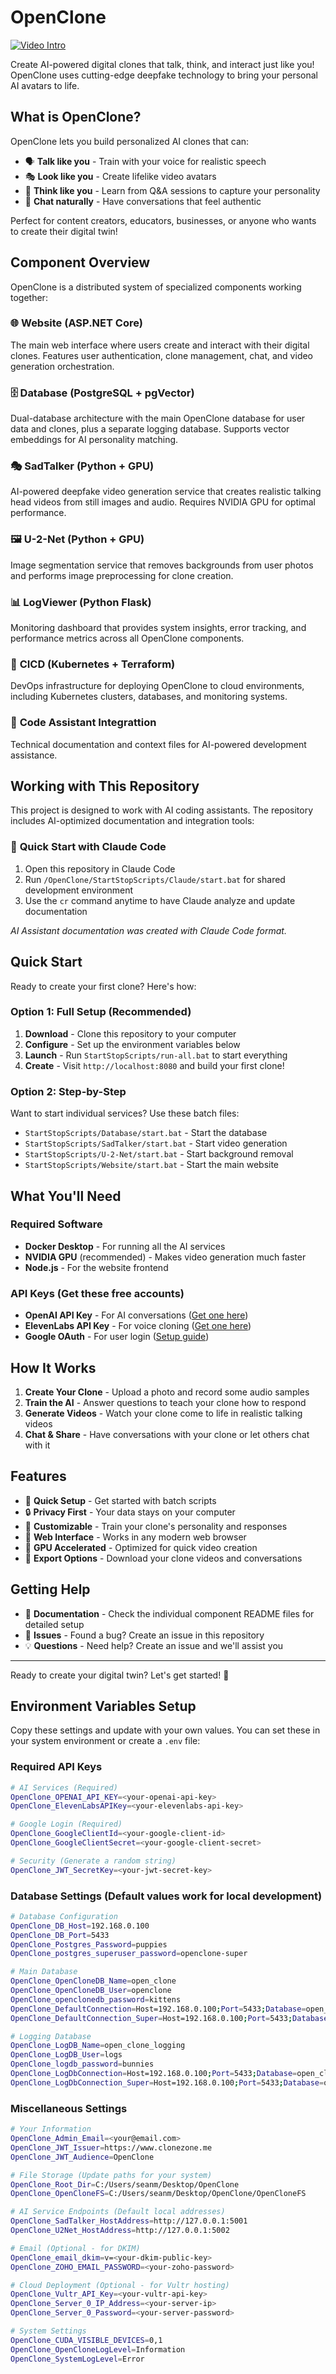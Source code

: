 # OpenClone

[![Video Intro](https://img.youtube.com/vi/-HNyzIxsI2c/0.jpg)](https://youtu.be/-HNyzIxsI2c)

Create AI-powered digital clones that talk, think, and interact just like you! OpenClone uses cutting-edge deepfake technology to bring your personal AI avatars to life.

## What is OpenClone?

OpenClone lets you build personalized AI clones that can:
- 🗣️ **Talk like you** - Train with your voice for realistic speech
- 🎭 **Look like you** - Create lifelike video avatars 
- 🧠 **Think like you** - Learn from Q&A sessions to capture your personality
- 💬 **Chat naturally** - Have conversations that feel authentic

Perfect for content creators, educators, businesses, or anyone who wants to create their digital twin!

## Component Overview

OpenClone is a distributed system of specialized components working together:

### 🌐 **Website** (ASP.NET Core)
The main web interface where users create and interact with their digital clones. Features user authentication, clone management, chat, and video generation orchestration.

### 🗄️ **Database** (PostgreSQL + pgVector)
Dual-database architecture with the main OpenClone database for user data and clones, plus a separate logging database. Supports vector embeddings for AI personality matching.

### 🎭 **SadTalker** (Python + GPU)
AI-powered deepfake video generation service that creates realistic talking head videos from still images and audio. Requires NVIDIA GPU for optimal performance.

### 🖼️ **U-2-Net** (Python + GPU) 
Image segmentation service that removes backgrounds from user photos and performs image preprocessing for clone creation.

### 📊 **LogViewer** (Python Flask)
Monitoring dashboard that provides system insights, error tracking, and performance metrics across all OpenClone components.

### 🔧 **CICD** (Kubernetes + Terraform)
DevOps infrastructure for deploying OpenClone to cloud environments, including Kubernetes clusters, databases, and monitoring systems.

### 🤖 **Code Assistant Integrattion**
Technical documentation and context files for AI-powered development assistance. 

## Working with This Repository

This project is designed to work with AI coding assistants. The repository includes AI-optimized documentation and integration tools:

### 🚀 **Quick Start with Claude Code**
1. Open this repository in Claude Code
2. Run `/OpenClone/StartStopScripts/Claude/start.bat` for shared development environment
3. Use the `cr` command anytime to have Claude analyze and update documentation

*AI Assistant documentation was created with Claude Code format.*

## Quick Start

Ready to create your first clone? Here's how:

### Option 1: Full Setup (Recommended)
1. **Download** - Clone this repository to your computer
2. **Configure** - Set up the environment variables below 
3. **Launch** - Run `StartStopScripts/run-all.bat` to start everything
4. **Create** - Visit `http://localhost:8080` and build your first clone!

### Option 2: Step-by-Step
Want to start individual services? Use these batch files:
- `StartStopScripts/Database/start.bat` - Start the database
- `StartStopScripts/SadTalker/start.bat` - Start video generation
- `StartStopScripts/U-2-Net/start.bat` - Start background removal
- `StartStopScripts/Website/start.bat` - Start the main website

## What You'll Need

### Required Software
- **Docker Desktop** - For running all the AI services
- **NVIDIA GPU** (recommended) - Makes video generation much faster
- **Node.js** - For the website frontend

### API Keys (Get these free accounts)
- **OpenAI API Key** - For AI conversations ([Get one here](https://platform.openai.com/api-keys))
- **ElevenLabs API Key** - For voice cloning ([Get one here](https://elevenlabs.io/))
- **Google OAuth** - For user login ([Setup guide](https://developers.google.com/identity/protocols/oauth2))

## How It Works

1. **Create Your Clone** - Upload a photo and record some audio samples
2. **Train the AI** - Answer questions to teach your clone how to respond
3. **Generate Videos** - Watch your clone come to life in realistic talking videos
4. **Chat & Share** - Have conversations with your clone or let others chat with it

## Features

- 🎯 **Quick Setup** - Get started with batch scripts
- 🔒 **Privacy First** - Your data stays on your computer
- 🎨 **Customizable** - Train your clone's personality and responses
- 📱 **Web Interface** - Works in any modern web browser
- 🚀 **GPU Accelerated** - Optimized for quick video creation
- 💾 **Export Options** - Download your clone videos and conversations

## Getting Help

- 📖 **Documentation** - Check the individual component README files for detailed setup
- 🐛 **Issues** - Found a bug? Create an issue in this repository
- 💡 **Questions** - Need help? Create an issue and we'll assist you


---

Ready to create your digital twin? Let's get started! 🚀

## Environment Variables Setup

Copy these settings and update with your own values. You can set these in your system environment or create a `.env` file:

### Required API Keys
```bash
# AI Services (Required)
OpenClone_OPENAI_API_KEY=<your-openai-api-key>
OpenClone_ElevenLabsAPIKey=<your-elevenlabs-api-key>

# Google Login (Required)
OpenClone_GoogleClientId=<your-google-client-id>
OpenClone_GoogleClientSecret=<your-google-client-secret>

# Security (Generate a random string)
OpenClone_JWT_SecretKey=<your-jwt-secret-key>
```

### Database Settings (Default values work for local development)
```bash
# Database Configuration
OpenClone_DB_Host=192.168.0.100
OpenClone_DB_Port=5433
OpenClone_Postgres_Password=puppies
OpenClone_postgres_superuser_password=openclone-super

# Main Database
OpenClone_OpenCloneDB_Name=open_clone
OpenClone_OpenCloneDB_User=openclone
OpenClone_openclonedb_password=kittens
OpenClone_DefaultConnection=Host=192.168.0.100;Port=5433;Database=open_clone;Username=openclone;Password=kittens;Include Error Detail=true;
OpenClone_DefaultConnection_Super=Host=192.168.0.100;Port=5433;Database=open_clone;Username=postgres;Password=openclone-super;Include Error Detail=true;

# Logging Database
OpenClone_LogDB_Name=open_clone_logging
OpenClone_LogDB_User=logs
OpenClone_logdb_password=bunnies
OpenClone_LogDbConnection=Host=192.168.0.100;Port=5433;Database=open_clone_logging;Username=logs;Password=bunnies;
OpenClone_LogDbConnection_Super=Host=192.168.0.100;Port=5433;Database=open_clone_logging;Username=postgres;Password=openclone-super;
```

### Miscellaneous Settings
```bash
# Your Information
OpenClone_Admin_Email=<your@email.com>
OpenClone_JWT_Issuer=https://www.clonezone.me
OpenClone_JWT_Audience=OpenClone

# File Storage (Update paths for your system)
OpenClone_Root_Dir=C:/Users/seanm/Desktop/OpenClone
OpenClone_OpenCloneFS=C:/Users/seanm/Desktop/OpenClone/OpenCloneFS

# AI Service Endpoints (Default local addresses)
OpenClone_SadTalker_HostAddress=http://127.0.0.1:5001
OpenClone_U2Net_HostAddress=http://127.0.0.1:5002

# Email (Optional - for DKIM)
OpenClone_email_dkim=v=<your-dkim-public-key>
OpenClone_ZOHO_EMAIL_PASSWORD=<your-zoho-password>

# Cloud Deployment (Optional - for Vultr hosting)
OpenClone_Vultr_API_Key=<your-vultr-api-key>
OpenClone_Server_0_IP_Address=<your-server-ip>
OpenClone_Server_0_Password=<your-server-password>

# System Settings
OpenClone_CUDA_VISIBLE_DEVICES=0,1
OpenClone_OpenCloneLogLevel=Information
OpenClone_SystemLogLevel=Error
```
